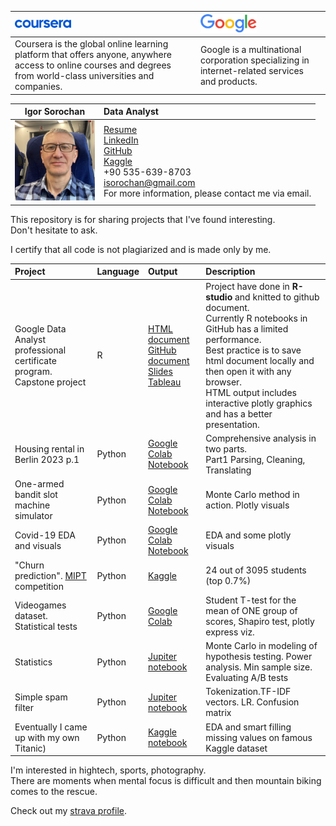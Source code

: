 | <img src="Resume/images/coursera.png" width="90"/> | <img src="Resume/images/Google.png" width="90"/> |
|:---|:---|
| Coursera is the global online learning platform that offers anyone, anywhere access to online courses and degrees from world-class universities and companies. | Google is a multinational corporation specializing in internet-related services and products. |

|Igor Sorochan| Data Analyst|
|-----|:-----|
| <img src="Resume/images/LINKEDIN.jpeg" width="128"/>   | [Resume](/Resume/DA%20Resume.pdf) <br /> [LinkedIn](https://www.linkedin.com/in/igor-sorochan-3a1485264/) <br /> [GitHub](https://github.com/IgorBeHolder) <br /> [Kaggle](https://www.kaggle.com/igorsorochan/competitions) <br /> +90 535-639-8703 <br />[isorochan\@gmail.com](mailto:isorochan@gmail.com) <br /> For more information, please contact me via email. |


This repository is for sharing projects that I've found interesting.  
Don't hesitate to ask.

I certify that all code is not plagiarized and is made only by me.

| Project  | Language | Output  | Description  |
|:---|:---|:----|:-----|
| Google Data Analyst professional certificate program. <br />  Capstone project | R        | [HTML document](/Case_study/CS_3.html) <br /> [GitHub document](/Case_study/CS_3.md) <br /> [Slides](https://docs.google.com/presentation/d/1SfW3tptsrS7h582H443bq5B76kD1XkVBgsjMKCB3R9g/edit?usp=sharing) <br /> [Tableau](https://public.tableau.com/views/Google_DA_Certificate/Dashboard2?:language=en-US&:display_count=n&:origin=viz_share_link)       | Project have done in **R-studio** and knitted to github document. <br /> Currently R notebooks in GitHub has a limited performance. <br /> Best practice is to save html document locally  and then open it with any browser. <br /> HTML output includes interactive plotly graphics and has a better presentation. |
|Housing rental in Berlin 2023 p.1|Python|[Google Colab Notebook](https://drive.google.com/file/d/1fx18RIJpyfROyi3LmU-T-y5W1kKs0Rjd/view?usp=sharing)| Comprehensive analysis in two parts.<br /> Part1 Parsing, Cleaning, Translating|
| One-armed bandit slot machine simulator                                                   | Python   | [Google Colab Notebook](https://colab.research.google.com/drive/1XGkMiF_dWvoNognW9dxFVx-6rfXnr1Y6?usp=sharing) | Monte Carlo method in action. Plotly visuals |
| Covid-19 EDA and visuals  | Python   | [Google Colab Notebook](https://drive.google.com/file/d/1hHNl6vMk38_y86cvwvW9OzXoGnWLZvXZ/view?usp=sharing) | EDA and some plotly visuals |
| "Churn prediction". [MIPT](https://mipt.ru/english/edu/phystechschools/psami) competition | Python   | [Kaggle](https://www.kaggle.com/igorsorochan/competitions)                                                     | 24 out of 3095 students (top 0.7%) |
|Videogames dataset. Statistical tests| Python| [Google Colab](https://drive.google.com/file/d/1ehe3XbOvpq1d9tNQI34P9WTMQ9yhlz5h/view?usp=sharing) | Student  T-test for the mean of ONE group of scores, Shapiro test, plotly express viz.|
|Statistics|Python|[Jupiter notebook](Notebooks/stats_Power_Min_sample_size_HW.ipynb)|Monte Carlo in modeling of hypothesis testing. Power analysis. Min sample size. Evaluating A/B tests|
|Simple spam filter|Python| [Jupiter notebook](Notebooks/Spam_filter.ipynb) |Tokenization.TF-IDF vectors. LR. Confusion matrix|
|Eventually I came up with my own Titanic)|Python|[Kaggle notebook](https://www.kaggle.com/code/igorsorochan/titanic-smart-filling-with-comprehensive-comments)| EDA and smart filling missing values on famous Kaggle dataset|

I'm interested in hightech, sports, photography.  
There are moments when mental focus is difficult  and then mountain biking comes to the rescue.  

Check out my [strava profile](https://www.strava.com/athletes/2754950).

